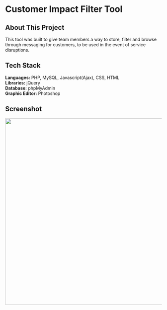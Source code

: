 # Customer Impact Filter Tool

## About This Project

This tool was built to give team members a way to store, filter and browse through messaging for customers, to be used in the event of service disruptions.

## Tech Stack

**Languages:** PHP, MySQL, Javascript(Ajax), CSS, HTML  
**Libraries:** jQuery  
**Database:** phpMyAdmin  
**Graphic Editor:** Photoshop

## Screenshot
<p>
  <img src="screenshots/filter-tool-capture1.gif" alt="" width="600" >  
</p> 
